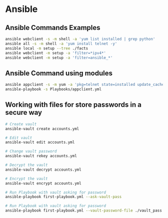 # Ansible

## Ansible Commands Examples

```bash
ansible webclient -s -m shell -a 'yum list installed | grep python'
ansible all -s -m shell -a 'yum install telnet -y'
ansible local -m setup --tree ./facts
ansible webclient -m setup -a 'filter=*ipv4*'
ansible webclient -m setup -a 'filter=ansible_*'
```

## Ansible Command using modules

```bash
ansible appclient -s -m yum -a 'pkg=telnet state=installed update_cache=true'
ansible-playbook -s Playbooks/appclient.yml
```

## Working with files for store passwords in a secure way

```bash
# Create vault
ansible-vault create accounts.yml

# Edit vault
ansible-vault edit accounts.yml

# Change vault password
ansible-vault rekey accounts.yml

# Decrypt the vault
ansible-vault decrypt accounts.yml

# Encrypt the vault
ansible-vault encrypt accounts.yml

# Run Playbook with vault asking for password
ansible-playbook first-playbook.yml --ask-vault-pass

# Run Playbook with vault asking for password
ansible-playbook first-playbook.yml --vault-password-file ./vault_pass.txt
```